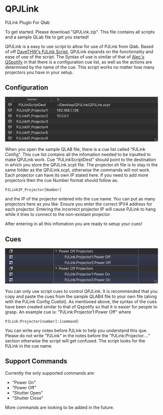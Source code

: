 # QPJLink
PJLink Plugin For Qlab

To get started. Please download "QPJLink.zip". This file contains all scripts and a sample QLab file to get you started!

QPJLink is a  easy to use script to allow for use of PJLink from Qlab.
Based of off [DaveTHW's PJLink Script](https://github.com/DaveThw/PJLink), QPJLink expands on the functionality and ease of use of the script.
The Syntax of use is similar of that of [Alec's QSpotify](https://github.com/sparks-alec/QSpotify) in that there is a configuration cue list, as well as the actions are determined by the name of the cue.
This script works no matter how many projectors you have in your setup.

## Configuration

![Configuration Setup](/ReadMe-Assets/ConfigImage.png)
  
When you open the sample QLAB file, there is a cue list called "PJLink Config". 
This cue list contains all the infomation needed to be inputted to make QPJLink work.
Cue "PJLinkScriptDest" should point to the destination in which you store the QPJLink.scpt file. The projector.sh file is to stay in the same folder as the QPJLink.scpt, otherwise the commands will not work.
Each projector can have its own IP stated here. If you need to add more projectors then the cue Number format should follow as:

    PJLinkIP_Projector[Number]
    
and the IP of the projector entered into the cue name.
You can put as many projectors here as you like. Ensure you enter the correct IPV4 address for each projector. Entering the incorrect projector IP will cause PJLink to hang while it tries to connect to the non-existant projector.

After entering in all this infomation you are ready to setup your cues!

## Cues

![Cues Setup](/ReadMe-Assets/SettingUpCues.png)

You can only use script cues to control QPJLink. It is recommended that you copy and paste the cues from the sample QLAB4 file to your own file (along with the PJLink Config Cuelist).
As mentioned above, the syntax of the cues have been created similar to that of Qspotify so that it is easier for people to grasp.
An example cue is: "PJLink:Projector1:Power Off"
where

    PJLink:Projector[number]:[command]
    
You can write any notes before PJLink to help you understand this que. Please do not write "PJLink" in the notes before the "PJLink:Projector...." section otherwise the script will get confused. The script looks for the PJLink in the cue name.

## Support Commands
Currently the only supported commands are:
* "Power On"
* "Power Off"
* "Shutter Open"
* "Shutter Close"

More commands are looking to be added in the future.

